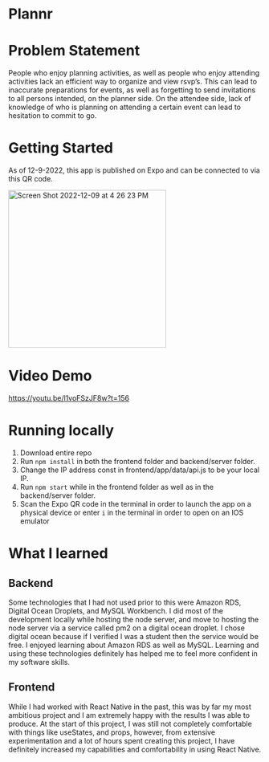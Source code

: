 # Plannr

# Problem Statement
People who enjoy planning activities, as well as people who enjoy attending activities lack an efficient way to organize and view rsvp’s. This can lead to inaccurate preparations for events, as well as forgetting to send invitations to all persons intended, on the planner side. On the attendee side, lack of knowledge of who is planning on attending a certain event can lead to hesitation to commit to go.

# Getting Started

As of 12-9-2022, this app is published on Expo and can be connected to via this QR code. 

<img width="314" alt="Screen Shot 2022-12-09 at 4 26 23 PM" src="https://user-images.githubusercontent.com/77033552/206811396-6663abc8-947d-4f82-883a-8b6a44c78841.png">

# Video Demo 
https://youtu.be/l1voFSzJF8w?t=156

# Running locally

1. Download entire repo
1. Run `npm install` in both the frontend folder and backend/server folder. 
2. Change the IP address const in frontend/app/data/api.js to be your local IP.
3. Run `npm start` while in the frontend folder as well as in the backend/server folder. 
4. Scan the Expo QR code in the terminal in order to launch the app on a physical device or enter `i` in the terminal in order to open on an IOS emulator

# What I learned

## Backend
Some technologies that I had not used prior to this were Amazon RDS, Digital Ocean Droplets, and MySQL Workbench. I did most of the development locally while hosting the node server, and move to hosting the node server via a service called pm2 on a digital ocean droplet. I chose digital ocean because if I verified I was a student then the service would be free. I enjoyed learning about Amazon RDS as well as MySQL. Learning and using these technologies definitely has helped me to feel more confident in my software skills. 

## Frontend
While I had worked with React Native in the past, this was by far my most ambitious project and I am extremely happy with the results I was able to produce. At the start of this project, I was still not completely comfortable with things like useStates, and props, however, from extensive experimentation and a lot of hours spent creating this project, I have definitely increased my capabilities and comfortability in using React Native. 
